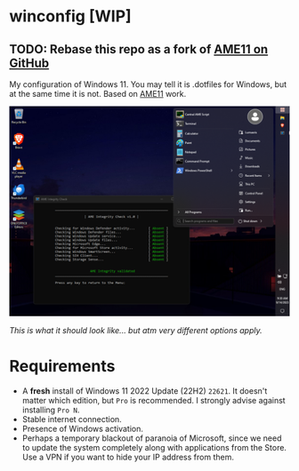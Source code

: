 # winconfig [WIP]

## TODO: Rebase this repo as a fork of [AME11 on GitHub](https://github.com/Ameliorated-LLC/AME-11)

My configuration of Windows 11. You may tell it is .dotfiles for Windows, but at the same time it is not. Based on [AME11](https://git.ameliorated.info/Styris/AME-11) work.

![](img/screenshot_amecs.png)

*This is what it should look like... but atm very different options apply.*

# Requirements

* A **fresh** install of Windows 11 2022 Update (22H2) `22621`. It doesn't matter which edition, but `Pro` is recommended. I strongly advise against installing `Pro N`.
* Stable internet connection.
* Presence of Windows activation.
* Perhaps a temporary blackout of paranoia of Microsoft, since we need to update the system completely along with applications from the Store. Use a VPN if you want to hide your IP address from them.
